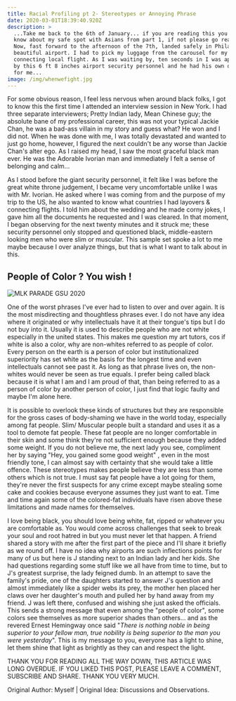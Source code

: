```yaml
---
title: Racial Profiling pt 2- Stereotypes or Annoying Phrase
date: 2020-03-01T18:39:40.920Z
description: >
  ...Take me back to the 6th of January... if you are reading this you already
  know about my safe spot with Asians from part 1, if not please go read it.
  Now, fast forward to the afternoon of the 7th, landed safely in Philadelphia's
  beautiful airport. I had to pick my luggage from the carousel for my next
  connecting local flight. As I was waiting by, ten seconds in I was approached
  by this 6 ft 8 inches airport security personnel and he had his own questions
  for me... 
image: /img/whenwefight.jpg
---
```

For some obvious reason, I feel less nervous when around black folks, I got to know this the first time I attended an interview session in New York. I had three separate interviewers; Pretty Indian lady, Mean Chinese guy; the absolute bane of my professional career, this was not your typical Jackie Chan, he was a bad-ass villain in my story and guess what? He won and I did not. When he was done with me, I was totally devastated and wanted to just go home, however, I figured the next couldn't be any worse than Jackie Chan's alter ego. As I raised my head, I saw the most graceful black man ever. He was the Adorable Ivorian man and immediately I felt a sense of belonging and calm...

As I stood before the giant security personnel, it felt like I was before the great white throne judgement, I became very uncomfortable unlike I was with Mr. Ivorian. He asked where I was coming from and the purpose of my trip to the US, he also wanted to know what countries I had layovers & connecting flights. I told him about the wedding and he made corny jokes, I gave him all the documents he requested and I was cleared. In that moment, I began observing for the next twenty minutes and it struck me; these security personnel only stopped and questioned black, middle-eastern looking men who were slim or muscular. This sample set spoke a lot to me maybe because I over analyze things, but that is what I want to talk about in this.

## People of Color ? You wish !

![MLK PARADE GSU 2020](/img/img_5217.jpg "I was present at the MLK PARADE Georgia Southern 2020.")

One of the worst phrases I've ever had to listen to over and over again. It is the most misdirecting  and thoughtless phrases ever. I do not have any idea where it originated or why intellectuals have it at their tongue's tips but I do not buy into it. Usually it is used to describe people who are not white especially in the united states. This makes me question my art tutors, cos if white is also a color, why are non-whites referred to as people of color. Every person on the earth is a person of color but institutionalized superiority has set white as the basis for the longest time and even intellectuals cannot see past it. As long as that phrase lives on, the non-whites would never be seen as true equals. I prefer being called black because it is what I am and I am proud of that, than being referred to as a person of color by another person of color, I just find that logic faulty and maybe I'm alone here. 

It is possible to overlook these kinds of structures but they are responsible for the gross cases of body-shaming we have in the world today, especially among fat people. Slim/ Muscular people built a standard and uses it as a tool to demote fat people. These fat people are no longer comfortable in their skin and some think they're not sufficient enough because they added some weight. If you do not believe me, the next lady you see, compliment her by saying "Hey, you gained some good weight" , even in the most friendly tone, I can almost say with certainty that she would take a little offence. These stereotypes makes people believe they are less than some others which is not true. I must say fat people have a lot going for them, they're never the first suspects for any crime except maybe stealing some cake and cookies because everyone assumes they just want to eat. Time and time again some of the colored-fat individuals have risen above these limitations and made names for themselves.

I love being black, you should love being white, fat, ripped or whatever you are comfortable as. You would come across challenges that seek to break your soul and root hatred in but you must never let that happen. A friend shared a story with me after the first part of the piece and I'll share it briefly as we round off. I have no idea why airports are such inflections points for many of us but here is J standing next to an Indian lady and her kids. She had questions regarding some stuff like we all have from time to time, but to J's greatest surprise, the lady feigned dumb. In an attempt to save the family's pride, one of the daughters started to answer J's question and almost immediately like a spider webs its prey, the mother hen placed her claws over her daughter's mouth and pulled her by hand away from my friend. J was left there, confused and wishing she just asked the officials. This sends a strong message that even among the "people of color", some colors see themselves as more superior shades than others... and as the revered Ernest Hemingway once said "_There is nothing noble in being superior to your fellow man, true nobility is being superior to the man you were yesterday_". This is my message to you, everyone has a light to shine, let them shine that light as brightly as they can and respect the light.



THANK YOU FOR READING ALL THE WAY DOWN, THIS ARTICLE WAS LONG OVERDUE. IF YOU LIKED THIS POST, PLEASE LEAVE A COMMENT, SUBSCRIBE AND SHARE. THANK YOU VERY MUCH.

Original Author: Myself | Original Idea: Discussions and Observations.

